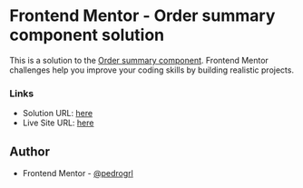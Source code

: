 # Frontend Mentor - Order summary component solution

This is a solution to the [Order summary component](https://www.frontendmentor.io/challenges/order-summary-component-QlPmajDUj). Frontend Mentor challenges help you improve your coding skills by building realistic projects. 

### Links

- Solution URL: [here](https://www.frontendmentor.io/solutions/order-summary-component-htmlcss-sass-h4CJlVdpbL)
- Live Site URL: [here](https://pedrogrl.github.io/order-summary-frontendmentor/)

## Author

- Frontend Mentor - [@pedrogrl](https://www.frontendmentor.io/profile/pedrogrl)
